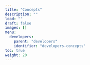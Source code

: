 ```yaml
---
title: "Concepts"
description: ""
lead: ""
draft: false
images: []
menu:
  developers:
    parent: "developers"
    identifier: "developers-concepts"
toc: true
weight: 20
---
```

